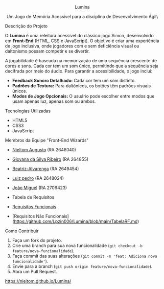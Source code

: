  <p align="center"\>Lumina<p/\>

 <p align="center"\>Um Jogo de Memória Acessível para a disciplina de Desenvolvimento Ágil\<p/\>

 Descrição do Projeto

O **Lumina** é uma releitura acessível do clássico jogo Simon, desenvolvido em **Front-End** (HTML, CSS e JavaScript). O objetivo é criar uma experiência de jogo inclusiva, onde jogadores com e sem deficiência visual ou daltonismo possam competir e se divertir.

A jogabilidade é baseada na memorização de uma sequência crescente de cores e sons. Cada cor tem um som único, permitindo que a sequência seja decifrada por meio do áudio. Para garantir a acessibilidade, o jogo inclui:

  * **Feedback Sonoro Detalhado:** Cada cor tem um som distinto.
  * **Padrões de Textura:** Para daltônicos, os botões têm padrões visuais únicos.
  * **Modos de Jogo Opcionais:** O usuário pode escolher entre modos que usam apenas luz, apenas som ou ambos.

 Tecnologias Utilizadas

  * HTML5
  * CSS3
  * JavaScript

 Membros da Equipe "Front-End Wizards"

  * [Nieltom Augusto](https://github.com/nieltom) (RA 2648040)
  * [Giovana da Silva Ribeiro](https://github.com/giovana0402) (RA 264855)
  * [Beatriz-Alvarenga](https://github.com/Beatriz-Alvarenga?tab=stars) (RA 2649454)
  * [Luiz pedro](https://github.com/Lpzin006) (RA 2648024)
  * [João Miguel](https://github.com/joaodiasrosa) (RA 2706423)

  * Tabela de Requisitos
  * [Requisitos Funcionais](https://github.com/Lpzin006/Lumina/blob/main/TabelaRNF.md)
  * [Requisitos Não Funcionais] (https://github.com/Lpzin006/Lumina/blob/main/TabelaRF.md)

 Como Contribuir

1.  Faça um fork do projeto.
2.  Crie uma branch para sua nova funcionalidade (`git checkout -b feature/nova-funcionalidade`).
3.  Faça commit das suas alterações (`git commit -m 'feat: Adiciona nova funcionalidade'`).
4.  Envie para a branch (`git push origin feature/nova-funcionalidade`).
5.  Abra um Pull Request.

https://nieltom.github.io/Lumina/
